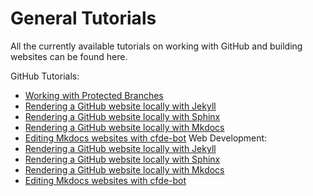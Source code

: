 General Tutorials
==================

All the currently available tutorials on working with GitHub and building websites can be found here.

GitHub Tutorials:
  - [Working with Protected Branches](ProtectedBranch_HowTo.md)
  - [Rendering a GitHub website locally with Jekyll](Jekyll_Tutorial.md)
  - [Rendering a GitHub website locally with Sphinx](Sphinx_Tutorial.md)
  - [Rendering a GitHub website locally with Mkdocs](mkdocs.md)
  - [Editing Mkdocs websites with cfde-bot](cfdebot_website_editing.md)
Web Development:
  - [Rendering a GitHub website locally with Jekyll](Jekyll_Tutorial.md)
  - [Rendering a GitHub website locally with Sphinx](Sphinx_Tutorial.md)
  - [Rendering a GitHub website locally with Mkdocs](mkdocs.md)
  - [Editing Mkdocs websites with cfde-bot](cfdebot_website_editing.md)
